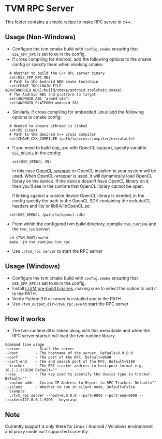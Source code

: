 <!--- Licensed to the Apache Software Foundation (ASF) under one -->
<!--- or more contributor license agreements.  See the NOTICE file -->
<!--- distributed with this work for additional information -->
<!--- regarding copyright ownership.  The ASF licenses this file -->
<!--- to you under the Apache License, Version 2.0 (the -->
<!--- "License"); you may not use this file except in compliance -->
<!--- with the License.  You may obtain a copy of the License at -->

<!---   http://www.apache.org/licenses/LICENSE-2.0 -->

<!--- Unless required by applicable law or agreed to in writing, -->
<!--- software distributed under the License is distributed on an -->
<!--- "AS IS" BASIS, WITHOUT WARRANTIES OR CONDITIONS OF ANY -->
<!--- KIND, either express or implied.  See the License for the -->
<!--- specific language governing permissions and limitations -->
<!--- under the License. -->

# TVM RPC Server
This folder contains a simple recipe to make RPC server in c++.

## Usage (Non-Windows)
- Configure the tvm cmake build with `config.cmake` ensuring that `USE_CPP_RPC` is set to `ON` in the config.
- If cross compiling for Android, add the following options to the cmake config or specify them when invoking cmake:
```
  # Whether to build the C++ RPC server binary
  set(USE_CPP_RPC ON)
  # Path to the Android NDK cmake toolchain
  set(CMAKE_TOOLCHAIN_FILE $ENV{ANDROID_NDK}/build/cmake/android.toolchain.cmake)
  # The Android ABI and platform to target
  set(ANDROID_ABI "arm64-v8a")
  set(ANDROID_PLATFORM android-28)
  ```
- Similarly, if cross compiling for embedded Linux add the following options to cmake config:
```
  # Needed to ensure pthread is linked
  set(OS Linux)
  # Path to the desired C++ cross compiler
  set(CMAKE_CXX_COMPILER /path/to/cross/compiler/executable)
```
- If you need to build cpp_rpc with OpenCL support, specify variable `USE_OPENCL` in the config:
  ```
  set(USE_OPENCL ON)
  ```
  In this case [OpenCL-wrapper](../../src/runtime/opencl/opencl_wrapper) or OpenCL installed to your system will be used. When OpenCL-wrapper is used, it will dynamically load OpenCL library on the device. If the device doesn't have OpenCL library on it, then you'll see in the runtime that OpenCL library cannot be open.

  If linking against a custom device OpenCL library is needed, in the config specify the path to the OpenCL SDK containing the include/CL headers and lib/ or lib64/libOpenCL.so:
```
  set(USE_OPENCL /path/to/opencl-sdk)
```

- From within the configured tvm build directory, compile `tvm_runtime` and the `tvm_rpc` server:
```
  cd $TVM_ROOT/build
  make -jN tvm_runtime tvm_rpc
```
- Use `./tvm_rpc server` to start the RPC server

## Usage (Windows)
- Configure the tvm cmake build with `config.cmake` ensuring that `USE_CPP_RPC` is set to `ON` in the config.
- Install [LLVM pre-build binaries](https://releases.llvm.org/download.html), making sure to select the option to add it to the PATH.
- Verify Python 3.6 or newer is installed and in the PATH.
- Use `<tvm_output_dir>\tvm_rpc.exe` to start the RPC server

## How it works
- The tvm runtime dll is linked along with this executable and when the RPC server starts it will load the tvm runtime library.

```
Command line usage
 server       - Start the server
--host        - The hostname of the server, Default=0.0.0.0
--port        - The port of the RPC, Default=9090
--port-end    - The end search port of the RPC, Default=9199
--tracker     - The RPC tracker address in host:port format e.g. 10.1.1.2:9190 Default=""
--key         - The key used to identify the device type in tracker. Default=""
--custom-addr - Custom IP Address to Report to RPC Tracker. Default=""
--silent      - Whether to run in silent mode. Default=False
  Example
  ./tvm_rpc server --host=0.0.0.0 --port=9000 --port-end=9090 --tracker=127.0.0.1:9190 --key=rasp
```

## Note
Currently support is only there for Linux / Android / Windows environment and proxy mode isn't supported currently.
